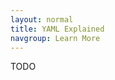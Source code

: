 ```yaml
---
layout: normal
title: YAML Explained
navgroup: Learn More
---
```


<div class="jumobotron" markdown="1">

TODO